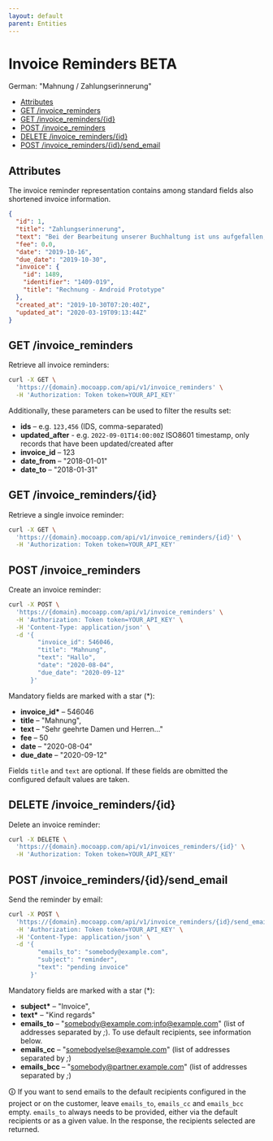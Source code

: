 ```yaml
---
layout: default
parent: Entities
---
```


# Invoice Reminders BETA

German: "Mahnung / Zahlungserinnerung"

<!-- TOC -->

- [Attributes](#attributes)
- [GET /invoice_reminders](#get-invoice_reminders)
- [GET /invoice_reminders/{id}](#get-invoice_remindersid)
- [POST /invoice_reminders](#post-invoice_reminders)
- [DELETE /invoice_reminders/{id}](#delete-invoice_remindersid)
- [POST /invoice_reminders/{id}/send_email](#post-invoice_remindersidsend_email)

<!-- /TOC -->

## Attributes

The invoice reminder representation contains among standard fields also shortened invoice information.

```json
{
  "id": 1,
  "title": "Zahlungserinnerung",
  "text": "Bei der Bearbeitung unserer Buchhaltung ist uns aufgefallen, dass wir für folgende Rechnung noch keinen Zahlungseingang verbuchen konnten. Sicherlich handelt es sich hierbei um ein Versehen. Wir bitten Sie höflich, uns den Betrag in den nächsten Tagen zu überweisen. Sollte sich Ihre Zahlung mit diesem Schreiben gekreuzt haben, betrachten Sie diese Erinnerung als gegenstandslos.",
  "fee": 0.0,
  "date": "2019-10-16",
  "due_date": "2019-10-30",
  "invoice": {
    "id": 1489,
    "identifier": "1409-019",
    "title": "Rechnung - Android Prototype"
  },
  "created_at": "2019-10-30T07:20:40Z",
  "updated_at": "2020-03-19T09:13:44Z"
}
```

## GET /invoice_reminders

Retrieve all invoice reminders:

```bash
curl -X GET \
  'https://{domain}.mocoapp.com/api/v1/invoice_reminders' \
  -H 'Authorization: Token token=YOUR_API_KEY'
```

Additionally, these parameters can be used to filter the results set:

- **ids** – e.g. `123,456` (IDS, comma-separated)
- **updated_after** - e.g. `2022-09-01T14:00:00Z` ISO8601 timestamp, only records that have been updated/created after
- **invoice_id** – 123
- **date_from** – "2018-01-01"
- **date_to** – "2018-01-31"

## GET /invoice_reminders/{id}

Retrieve a single invoice reminder:

```bash
curl -X GET \
  'https://{domain}.mocoapp.com/api/v1/invoice_reminders/{id}' \
  -H 'Authorization: Token token=YOUR_API_KEY'
```

## POST /invoice_reminders

Create an invoice reminder:

```bash
curl -X POST \
  'https://{domain}.mocoapp.com/api/v1/invoice_reminders' \
  -H 'Authorization: Token token=YOUR_API_KEY' \
  -H 'Content-Type: application/json' \
  -d '{
        "invoice_id": 546046,
        "title": "Mahnung",
        "text": "Hallo",
        "date": "2020-08-04",
        "due_date": "2020-09-12"
      }'
```

Mandatory fields are marked with a star (\*):

- **invoice_id\*** – 546046
- **title** – "Mahnung",
- **text** – "Sehr geehrte Damen und Herren..."
- **fee** – 50
- **date** – "2020-08-04"
- **due_date** – "2020-09-12"

Fields `title` and `text` are optional. If these fields are obmitted the configured default values are taken.

## DELETE /invoice_reminders/{id}

Delete an invoice reminder:

```bash
curl -X DELETE \
  'https://{domain}.mocoapp.com/api/v1/invoices_reminders/{id}' \
  -H 'Authorization: Token token=YOUR_API_KEY'
```

## POST /invoice_reminders/{id}/send_email

Send the reminder by email:

```bash
curl -X POST \
  'https://{domain}.mocoapp.com/api/v1/invoice_reminders/{id}/send_email' \
  -H 'Authorization: Token token=YOUR_API_KEY' \
  -H 'Content-Type: application/json' \
  -d '{
        "emails_to": "somebody@example.com",
        "subject": "reminder",
        "text": "pending invoice"
      }'
```

Mandatory fields are marked with a star (\*):

- **subject\*** – "Invoice",
- **text\*** – "Kind regards"
- **emails_to** – "somebody@example.com;info@example.com" (list of addresses separated by _;_). To use default recipients, see information below.
- **emails_cc** – "somebodyelse@example.com" (list of addresses separated by _;_)
- **emails_bcc** – "somebody@partner.example.com" (list of addresses separated by _;_)

🛈 If you want to send emails to the default recipients configured in the project or on the customer, leave `emails_to`, `emails_cc` and `emails_bcc` empty. `emails_to` always needs to be provided, either via the default recipients or as a given value. In the response, the recipients selected are returned.
